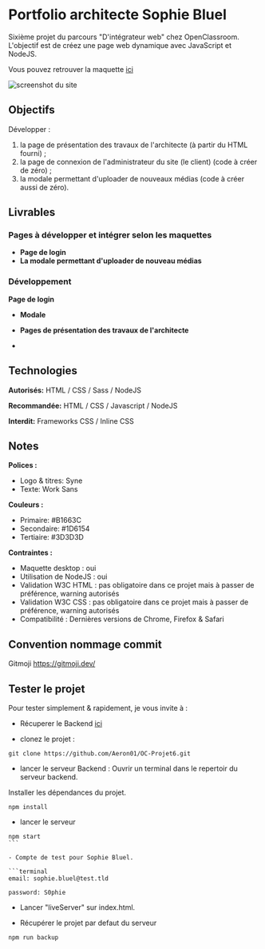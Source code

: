# Portfolio architecte Sophie Bluel

Sixième projet du parcours "D'intégrateur web" chez OpenClassroom. L'objectif est de créez une page web dynamique avec JavaScript et NodeJS.

Vous pouvez retrouver la maquette [ici](https://www.figma.com/file/kfKHknHySoTibZfdolGAX6/Desktop?type=design&node-id=0-1&t=ybeVInBB1T6692ps-0)

![screenshot du site](./screenshot/)

## Objectifs

Développer :

1. la page de présentation des travaux de l'architecte (à partir du HTML fourni) ;
2. la page de connexion de l'administrateur du site (le client) (code à créer de zéro) ;
3. la modale permettant d'uploader de nouveaux médias (code à créer aussi de zéro).

## Livrables

### Pages à développer et intégrer selon les maquettes

- **Page de login**
- **La modale permettant d'uploader de nouveau médias**

### Développement

**Page de login**

- **Modale**

- **Pages de présentation des travaux de l'architecte**

-

## Technologies

**Autorisés:** HTML / CSS / Sass / NodeJS

**Recommandée:** HTML / CSS / Javascript / NodeJS

**Interdit:** Frameworks CSS / Inline CSS

## Notes

**Polices :**

- Logo & titres: Syne
- Texte: Work Sans

**Couleurs :**

- Primaire: #B1663C
- Secondaire: #1D6154
- Tertiaire: #3D3D3D

**Contraintes :**

- Maquette desktop : oui
- Utilisation de NodeJS : oui
- Validation W3C HTML : pas obligatoire dans ce projet mais à passer de préférence, warning autorisés
- Validation W3C CSS : pas obligatoire dans ce projet mais à passer de préférence, warning autorisés
- Compatibilité : Dernières versions de Chrome, Firefox & Safari

## Convention nommage commit

Gitmoji https://gitmoji.dev/

## Tester le projet

Pour tester simplement & rapidement, je vous invite à :

- Récuperer le Backend [ici](https://github.com/OpenClassrooms-Student-Center/Portfolio-architecte-sophie-bluel.git)

- clonez le projet :

```terminal
git clone https://github.com/Aeron01/OC-Projet6.git
```

- lancer le serveur Backend :
  Ouvrir un terminal dans le repertoir du serveur backend.

Installer les dépendances du projet.

```terminal
npm install
```

- lancer le serveur

````terminal
npm start
```

- Compte de test pour Sophie Bluel.

```terminal
email: sophie.bluel@test.tld

password: S0phie
````

- Lancer "liveServer" sur index.html.

- Récupérer le projet par defaut du serveur

```terminal
npm run backup

```
